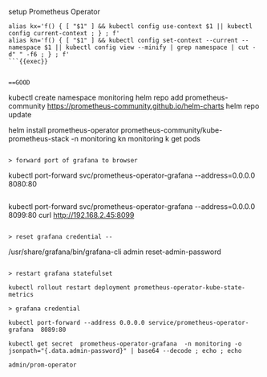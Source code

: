 setup Prometheus Operator

```
alias kx='f() { [ "$1" ] && kubectl config use-context $1 || kubectl config current-context ; } ; f'
alias kn='f() { [ "$1" ] && kubectl config set-context --current --namespace $1 || kubectl config view --minify | grep namespace | cut -d" " -f6 ; } ; f'
```{{exec}}


==GOOD
```
kubectl create namespace monitoring
helm repo add prometheus-community https://prometheus-community.github.io/helm-charts
helm repo update

helm install prometheus-operator prometheus-community/kube-prometheus-stack -n monitoring
kn monitoring 
k get pods
```{{exec}}

> forward port of grafana to browser
```
 kubectl port-forward svc/prometheus-operator-grafana --address=0.0.0.0  8080:80
 
```{{exec}}

```
 kubectl port-forward svc/prometheus-operator-grafana --address=0.0.0.0  8099:80
 curl http://192.168.2.45:8099
```{{exec}}

> reset grafana credential --
```
/usr/share/grafana/bin/grafana-cli admin reset-admin-password
```{{exec}}

> restart grafana statefulset

kubectl rollout restart deployment prometheus-operator-kube-state-metrics

> grafana credential

kubectl port-forward --address 0.0.0.0 service/prometheus-operator-grafana  8089:80

kubectl get secret  prometheus-operator-grafana  -n monitoring -o jsonpath="{.data.admin-password}" | base64 --decode ; echo ; echo

admin/prom-operator
